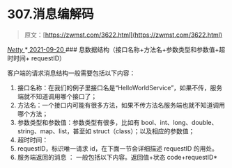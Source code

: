 <!--yml
category: 未分类
date: 0001-01-01 00:00:00
--->

# 307.消息编解码

> 原文：[https://zwmst.com/3622.html](https://zwmst.com/3622.html)

   [ *Netty* ](https://zwmst.com/netty)*[ <time datetime="2021-09-21T04:30:32+08:00"> 2021-09-20 </time> ](https://zwmst.com/3622.html)  ### 息数据结构（接口名称+方法名+参数类型和参数值+超时时间+ requestID）

客户端的请求消息结构一般需要包括以下内容：

1.  接口名称：在我们的例子里接口名是“HelloWorldService”，如果不传，服务端就不知道调用哪个接口了；
2.  方法名：一个接口内可能有很多方法，如果不传方法名服务端也就不知道调用哪个方法；
3.  参数类型和参数值：参数类型有很多，比如有 bool、int、long、double、string、map、list，甚至如 struct（class）；以及相应的参数值；
4.  超时时间：
5.  requestID，标识唯一请求 id，在下面一节会详细描述 requestID 的用处。
6.  服务端返回的消息 ： 一般包括以下内容。返回值+状态 code+requestID*